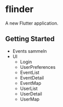 # flinder

A new Flutter application.

## Getting Started

* Events sammeln
* UI
   * Login
   * UserPreferences
   * EventList
   * EventDetail
   * EventMap
   * UserList
   * UserDetail
   * UserMap
 